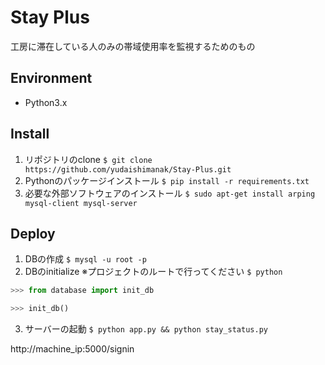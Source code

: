 # Stay Plus
工房に滞在している人のみの帯域使用率を監視するためのもの

## Environment
- Python3.x

## Install
1. リポジトリのclone
`$ git clone https://github.com/yudaishimanak/Stay-Plus.git`
2. Pythonのパッケージインストール
`$ pip install -r requirements.txt`
3. 必要な外部ソフトウェアのインストール
`$ sudo apt-get install arping mysql-client mysql-server`

## Deploy
1. DBの作成 
`$ mysql -u root -p`
2. DBのinitialize ※プロジェクトのルートで行ってください
`$ python`
```python
>>> from database import init_db

>>> init_db()
```
3. サーバーの起動
`$ python app.py && python stay_status.py`

http://machine_ip:5000/signin
